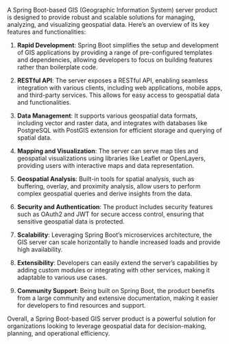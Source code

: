 A Spring Boot-based GIS (Geographic Information System) server product is designed to provide robust and scalable solutions for managing, analyzing, and visualizing geospatial data. Here’s an overview of its key features and functionalities:

1. **Rapid Development**: Spring Boot simplifies the setup and development of GIS applications by providing a range of pre-configured templates and dependencies, allowing developers to focus on building features rather than boilerplate code.

2. **RESTful API**: The server exposes a RESTful API, enabling seamless integration with various clients, including web applications, mobile apps, and third-party services. This allows for easy access to geospatial data and functionalities.

3. **Data Management**: It supports various geospatial data formats, including vector and raster data, and integrates with databases like PostgreSQL with PostGIS extension for efficient storage and querying of spatial data.

4. **Mapping and Visualization**: The server can serve map tiles and geospatial visualizations using libraries like Leaflet or OpenLayers, providing users with interactive maps and data representation.

5. **Geospatial Analysis**: Built-in tools for spatial analysis, such as buffering, overlay, and proximity analysis, allow users to perform complex geospatial queries and derive insights from the data.

6. **Security and Authentication**: The product includes security features such as OAuth2 and JWT for secure access control, ensuring that sensitive geospatial data is protected.

7. **Scalability**: Leveraging Spring Boot’s microservices architecture, the GIS server can scale horizontally to handle increased loads and provide high availability.

8. **Extensibility**: Developers can easily extend the server’s capabilities by adding custom modules or integrating with other services, making it adaptable to various use cases.

9. **Community Support**: Being built on Spring Boot, the product benefits from a large community and extensive documentation, making it easier for developers to find resources and support.

Overall, a Spring Boot-based GIS server product is a powerful solution for organizations looking to leverage geospatial data for decision-making, planning, and operational efficiency.
